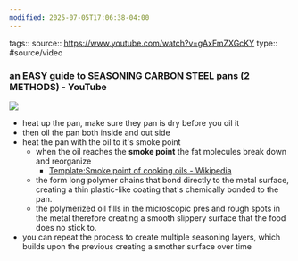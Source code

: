 ```yaml
---
modified: 2025-07-05T17:06:38-04:00
---
```

tags::
source:: https://www.youtube.com/watch?v=gAxFmZXGcKY
type:: #source/video

### an EASY guide to SEASONING CARBON STEEL pans (2 METHODS) - YouTube

![](https://www.youtube.com/watch?v=gAxFmZXGcKY)

- heat up the pan, make sure they pan is dry before you oil it
- then oil the pan both inside and out side 
- heat the pan with the oil to it's smoke point
	- when the oil reaches the **smoke point** the fat molecules break down and reorganize
		-  [Template:Smoke point of cooking oils - Wikipedia](https://en.wikipedia.org/wiki/Template:Smoke_point_of_cooking_oils)
	- the form long polymer chains that bond directly to the metal surface, creating a thin plastic-like coating that's chemically bonded to the pan.
	- the polymerized oil fills in the microscopic pres and rough spots in the metal therefore creating a smooth slippery surface that the food does no stick to.
- you can repeat the process to create multiple seasoning layers, which builds upon the previous creating a smother surface over time

